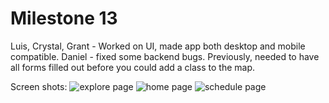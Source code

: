 # Milestone 13

Luis, Crystal, Grant - Worked on UI, made app both desktop and mobile compatible.
Daniel - fixed some backend bugs. Previously, needed to have all forms filled out before you could add a class to the map. 

Screen shots:
![explore page](https://github.com/dssung/COGS121-NONAME/blob/master/Planning/MS13images/explore%20page.png)
![home page](https://github.com/dssung/COGS121-NONAME/blob/master/Planning/MS13images/home%20page.png)
![schedule page](https://github.com/dssung/COGS121-NONAME/blob/master/Planning/MS13images/schedule%20page.png)